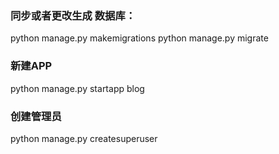 ### 同步或者更改生成 数据库：
python manage.py makemigrations
python manage.py migrate

### 新建APP
python manage.py startapp blog

### 创建管理员
python manage.py createsuperuser

